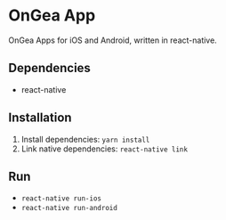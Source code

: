 # OnGea App

OnGea Apps for iOS and Android, written in react-native.

## Dependencies

- react-native

## Installation

1. Install dependencies: `yarn install`
2. Link native dependencies: `react-native link`

## Run

- `react-native run-ios`
- `react-native run-android`
